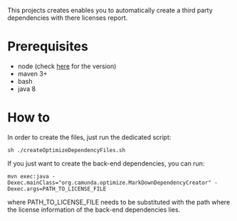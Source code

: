 
This projects creates enables you to automatically create a third party dependencies with there licenses report.

# Prerequisites

* node (check [here](https://github.com/camunda/camunda-optimize/blob/master/client/README.md) for the version)
* maven 3+
* bash
* java 8

# How to

In order to create the files, just run the dedicated script:
```
sh ./createOptimizeDependencyFiles.sh
```

If you just want to create the back-end dependencies, you can run:
```
mvn exec:java -Dexec.mainClass="org.camunda.optimize.MarkDownDependencyCreator" -Dexec.args=PATH_TO_LICENSE_FILE
```
where PATH_TO_LICENSE_FILE needs to be substituted with the path where the license information of the back-end dependencies lies.